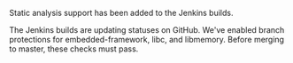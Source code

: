 Static analysis support has been added to the Jenkins builds.

The Jenkins builds are updating statuses on GitHub. We've enabled branch protections for embedded-framework, libc, and libmemory. Before merging to master, these checks must pass.
